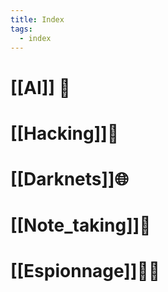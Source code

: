 ```yaml
---
title: Index
tags:
  - index
---
```

# [[AI]] 🤖
# [[Hacking]]👾
# [[Darknets]]🌐
# [[Note_taking]]📝

# [[Espionnage]]🕵️‍♂️

